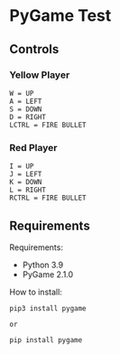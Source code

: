 # PyGame Test

## Controls

### Yellow Player
```
W = UP 
A = LEFT
S = DOWN
D = RIGHT
LCTRL = FIRE BULLET
```
### Red Player
```
I = UP
J = LEFT
K = DOWN
L = RIGHT
RCTRL = FIRE BULLET
```
## Requirements

Requirements:

- Python 3.9
- PyGame 2.1.0


How to install:

```
pip3 install pygame

or

pip install pygame
```

